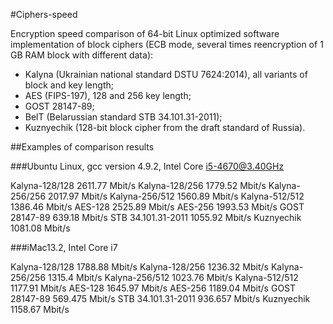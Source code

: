 #Ciphers-speed

Encryption speed comparison of 64-bit Linux optimized software implementation of block ciphers (ECB mode, several times reencryption of 1 GB RAM block with different data): 
- Kalyna (Ukrainian national standard DSTU 7624:2014), all variants of block and key length; 
- AES (FIPS-197), 128 and 256 key length;
- GOST 28147-89;
- BelT (Belarussian standard STB 34.101.31-2011);
- Kuznyechik (128-bit block cipher from the draft standard of Russia).


##Examples of comparison results

###Ubuntu Linux, gcc version 4.9.2, Intel Core i5-4670@3.40GHz

Kalyna-128/128      2611.77 Mbit/s
Kalyna-128/256      1779.52 Mbit/s
Kalyna-256/256      2017.97 Mbit/s
Kalyna-256/512      1560.89 Mbit/s
Kalyna-512/512      1386.46 Mbit/s
AES-128             2525.89 Mbit/s
AES-256             1993.53 Mbit/s
GOST 28147-89       639.18 Mbit/s
STB 34.101.31-2011  1055.92 Mbit/s
Kuznyechik          1081.08 Mbit/s


###iMac13.2, Intel Core i7

Kalyna-128/128      1788.88 Mbit/s
Kalyna-128/256      1236.32 Mbit/s
Kalyna-256/256      1315.4 Mbit/s
Kalyna-256/512      1023.76 Mbit/s
Kalyna-512/512      1177.91 Mbit/s
AES-128             1645.97 Mbit/s
AES-256             1189.04 Mbit/s
GOST 28147-89       569.475 Mbit/s
STB 34.101.31-2011  936.657 Mbit/s
Kuznyechik          1158.67 Mbit/s

